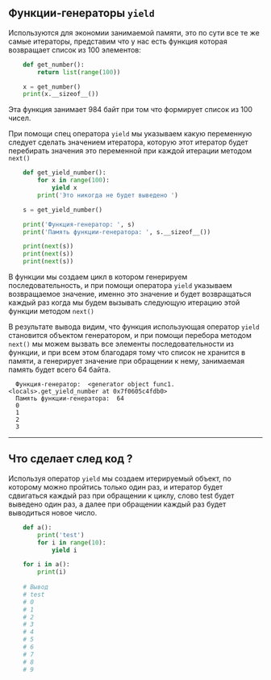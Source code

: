 Функции-генераторы `yield`
---
Используются для экономии занимаемой памяти, это по сути все те же самые
итераторы, представим что у нас есть функция которая возвращает список 
из 100 элементов:

```python
    def get_number():
        return list(range(100))

    x = get_number()
    print(x.__sizeof__())
```

Эта функция занимает 984 байт при том что формирует список из 100 чисел.

При помощи спец оператора `yield` мы указываем какую переменную следует 
сделать значением итератора, которую этот итератор будет перебирать 
значения это переменной при каждой итерации методом `next()`

```python
    def get_yield_number():
        for x in range(100):
            yield x
        print('Это никогда не будет выведено ')

    s = get_yield_number()

    print('Функция-генератор: ', s)
    print('Память функции-генератора: ', s.__sizeof__())

    print(next(s))
    print(next(s))
    print(next(s))
```

В функции мы создаем цикл в котором генерируем последовательность, и при 
помощи оператора `yield` указываем возвращаемое значение, именно это 
значение и будет возвращаться каждый раз когда мы будем вызывать 
следующую итерацию этой функции методом `next()`

В результате вывода видим, что функция использующая оператор `yield` 
становится объектом генератором, и при помощи перебора методом `next()`
мы можем вызвать все элементы последовательности из функции, и при 
всем этом благодаря тому что список не хранится в памяти, а генерирует 
значение при обращении к нему, занимаемая память будет всего 64 байта.

      Функция-генератор:  <generator object func1.<locals>.get_yield_number at 0x7f0605c4fdb0>
      Память функции-генератора:  64
      0
      1
      2
      3

---

Что сделает след код ? 
---

Используя оператор `yield` мы создаем итерируемый объект, по которому 
можно пройтись только один раз, и итератор будет сдвигаться каждый раз
при обращении к циклу, слово test будет выведено один раз, а далее
при обращении каждый раз будет выводиться новое число.

```python
    def a():
        print('test')
        for i in range(10):
            yield i

    for i in a():
        print(i)
    
    # Вывод
    # test
    # 0
    # 1
    # 2
    # 3
    # 4
    # 5
    # 6
    # 7
    # 8
    # 9
```